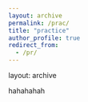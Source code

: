 ```yaml
---
layout: archive
permalink: /prac/
title: "practice"
author_profile: true
redirect_from: 
  - /pr/
---
```


layout: archive

hahahahah
